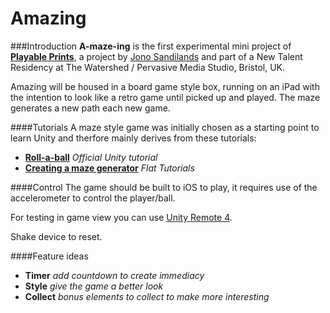 # Amazing
###Introduction
**A-maze-ing** is the first experimental mini project of [**Playable Prints**](http://www.watershed.co.uk/studio/projects/playable-prints-watershed-new-talent-residency), a project by [Jono Sandilands](http://www.jonosandilands.com/) and part of a New Talent Residency at The Watershed / Pervasive Media Studio, Bristol, UK. 

Amazing will be housed in a board game style box, running on an iPad with the intention to look like a retro game until picked up and played. The maze generates a new path each new game.

####Tutorials
A maze style game was initially chosen as a starting point to learn Unity and therfore mainly derives from these tutorials:

* [**Roll-a-ball**](https://unity3d.com/learn/tutorials/projects/roll-ball-tutorial) *Official Unity tutorial*
* [**Creating a maze generator**](https://www.youtube.com/watch?v=OzENv_ZRA1g) *Flat Tutorials*

####Control
The game should be built to iOS to play, it requires use of the accelerometer to control the player/ball.

For testing in game view you can use [Unity Remote 4](https://itunes.apple.com/gb/app/unity-remote-4/id871767552?mt=8).

Shake device to reset.

####Feature ideas

* **Timer** *add countdown to create immediacy*
* **Style** *give the game a better look*
* **Collect** *bonus elements to collect to make more interesting*